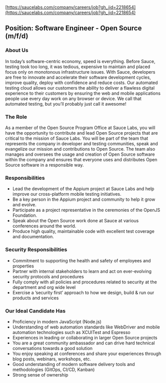 [https://saucelabs.com/company/careers/job?gh_jid=2218654](https://saucelabs.com/company/careers/job?gh_jid=2218654)

## Position: Software Engineer - Open Source (m/f/d)

### About Us
In today’s software-centric economy, speed is everything. Before Sauce, testing took too long, it was tedious, expensive to maintain and placed focus only on monotonous infrastructure issues. With Sauce, developers are free to innovate and accelerate their software development cycles, improve quality, deploy with confidence and reduce costs. Our automated testing cloud allows our customers the ability to deliver a flawless digital experience to their customers by ensuring the web and mobile applications people use every day work on any browser or device. We call that automated testing, but you’ll probably just call it awesome!

### The Role
As a member of the Open Source Program Office at Sauce Labs, you will have the opportunity to contribute and lead Open Source projects that are critical to the mission of Sauce Labs. You will be part of the team that represents the company in developer and testing communities, speak and evangelize our mission and contributions to Open Source. The team also manages and oversees the usage and creation of Open Source software within the company and ensures that everyone uses and distributes Open Source software in a responsible way.

### Responsibilities
- Lead the development of the Appium project at Sauce Labs and help improve our cross-platform mobile testing initiatives.
- Be a key person in the Appium project and community to help it grow and evolve.
- Participate as a project representative in the ceremonies of the OpenJS Foundation.
- Speak about the Open Source work done at Sauce at various conferences around the world.
- Produce high quality, maintainable code with excellent test coverage and documentation.

### Security Responsibilities
- Commitment to supporting the health and safety of employees and properties
- Partner with internal stakeholders to learn and act on ever-evolving security protocols and procedures
- Fully comply with all policies and procedures related to security at the department and org wide level
- Exercise a ’security first’ approach to how we design, build & run our products and services

### Our Ideal Candidate Has
- Proficiency in modern JavaScript (Node.js)
- Understanding of web automation standards like WebDriver and mobile automation technologies such as XCUITest and Espresso
- Experiences in leading or collaborating  in larger Open Source projects
- You are a great community ambassador and can drive hard technical conversations towards a good solution
- You enjoy speaking at conferences and share your experiences through blog posts, webinars, workshops, etc. 
- Good understanding of modern software delivery tools and methodologies (GitOps, CI/CD, Kanban)
- Strong sense of ownership
